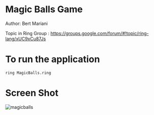 Magic Balls Game
================

Author: Bert Mariani

Topic in Ring Group : https://groups.google.com/forum/#!topic/ring-lang/xUC9xCu87Js

# To run the application

	ring MagicBalls.ring

# Screen Shot

![magicballs](https://raw.githubusercontent.com/ring-lang/ring/master/applications/magicballs/images/magicballs.png)
